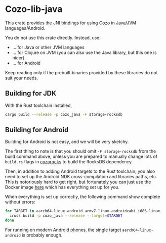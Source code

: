 # Cozo-lib-java

This crate provides the JNI bindings for using Cozo in Java/JVM languages/Android.

You do not use this crate directly. Instead, use:

* ... for Java or other JVM languages
* ... for Clojure on JVM (you can also use the Java library, but this one is nicer)
* ... for Android

Keep reading only if the prebuilt binaries provided by these libraries do not suit your needs.

## Building for JDK

With the Rust toolchain installed,
```bash
cargo build --release -p cozo_java -F storage-rocksdb
```

## Building for Android

Building for Android is not easy, and we will be very sketchy.

The first thing to note is that you should omit `-F storage-rocksdb` from the build command above,
unless you are prepared to manually change lots of `build.rs` flags in 
[cozorocks](../cozorocks) to build the RocksDB dependency.

Then, in addition to adding Android targets to the Rust toolchain, 
you also need to set up the Android NDK
cross-compilation and libraries paths, etc.
This is notoriously hard to get right, but fortunately 
you can just use the Docker image [here](https://github.com/cross-rs/cross)
which has everything set up for you.

When everything is set up correctly, the following command show complete without errors:

```bash
for TARGET in aarch64-linux-android armv7-linux-androideabi i686-linux-android x86_64-linux-android; do
  cross build -p cozo_java --release --target=$TARGET
done
```

For running on modern Android phones, the single target `aarch64-linux-android` is probably enough.